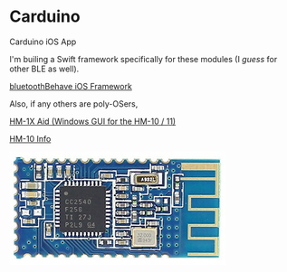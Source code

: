 # Carduino
Carduino iOS App

I'm builing a Swift framework specifically for these modules (I _guess_ for other BLE as well).

[bluetoothBehave iOS Framework](https://github.com/Ladvien/behavioralBluetooth)

Also, if any others are poly-OSers,

[HM-1X Aid (Windows GUI for the HM-10 / 11)](https://github.com/Ladvien/HM-1X_Aid_v01)

[HM-10 Info](http://ladvien.github.io/robots/HM10/)

![alt tag](https://raw.githubusercontent.com/Ladvien/ladvien.github.io/master/images/HM-10-2.jpg)
